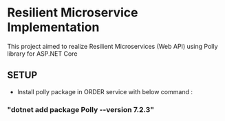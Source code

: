 # Resilient Microservice Implementation
This project aimed to realize Resilient Microservices (Web API) using Polly library for ASP.NET Core

## SETUP
- Install polly package in ORDER service with below command :
### "dotnet add package Polly --version 7.2.3"

